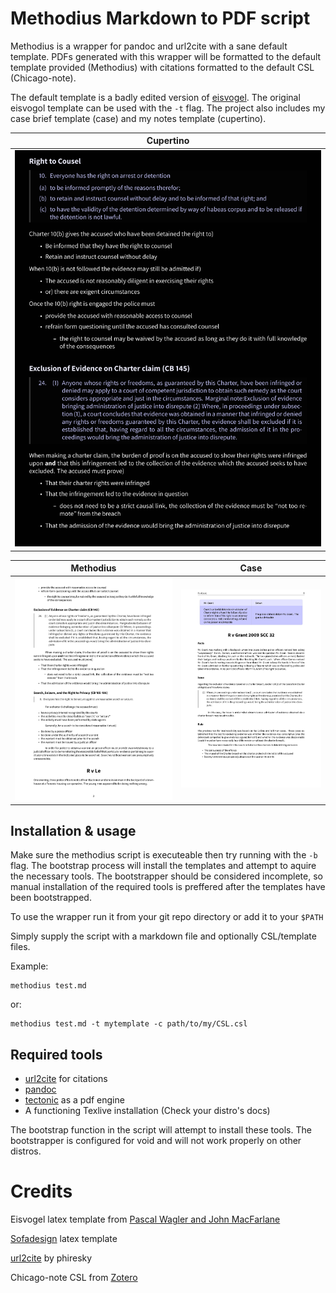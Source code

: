 # Methodius Markdown to PDF script
Methodius is a wrapper for pandoc and url2cite with a sane default template. PDFs generated with this wrapper will be formatted to the default template provided (Methodius) with citations formatted to the default CSL (Chicago-note).

The default template is a badly edited version of [eisvogel](https://github.com/Wandmalfarbe/pandoc-latex-template). The original eisvogol template can be used with the `-t` flag. The project also includes my case brief template (case) and my notes template (cupertino).

| Cupertino |
:----------:|
![](https://github.com/shmalebx9/methodius/blob/assets/examples/cupertino.png)|

Methodius                   | Case                   |
:--------------------------:|:----------------------:|
![](https://github.com/shmalebx9/methodius/blob/assets/examples/methodius.png) | ![](https://github.com/shmalebx9/methodius/blob/assets/examples/case.png) |

## Installation & usage
Make sure the methodius script is executeable then try running with the `-b` flag. The bootstrap process will install the templates and attempt to aquire the necessary tools. The bootstrapper should be considered incomplete, so manual installation of the required tools is preffered after the templates have been bootstrapped.

To use the wrapper run it from your git repo directory or add it to your `$PATH`

Simply supply the script with a markdown file and optionally CSL/template files.

Example:

	methodius test.md
	
or:
	
	methodius test.md -t mytemplate -c path/to/my/CSL.csl

## Required tools
* [url2cite](https://github.com/phiresky/pandoc-url2cite) for citations
* [pandoc](https://pandoc.org/)
* [tectonic](https://tectonic-typesetting.github.io/en-US/) as a pdf engine
* A functioning Texlive installation (Check your distro's docs)

The bootstrap function in the script will attempt to install these tools. The bootstrapper is configured  for void and will not work properly on other distros.

# Credits

Eisvogel latex template from [Pascal Wagler and John MacFarlane](https://github.com/Wandmalfarbe/pandoc-latex-template)

[Sofadesign](https://github.com/sofadesign) latex template

[url2cite](https://github.com/phiresky/pandoc-url2cite) by phiresky

Chicago-note CSL from [Zotero](https://www.zotero.org/)